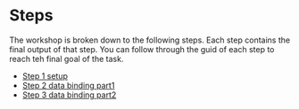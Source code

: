 Steps
=====
The workshop is broken down to the following steps. Each step contains the final output of that step. 
You can follow through the guid of each step to reach teh final goal of the task.  

- [Step 1 setup](Step-1-setup)
- [Step 2 data binding part1](Step-2-data-binding-part1)
- [Step 3 data binding part2](Step-2-data-binding-part2)